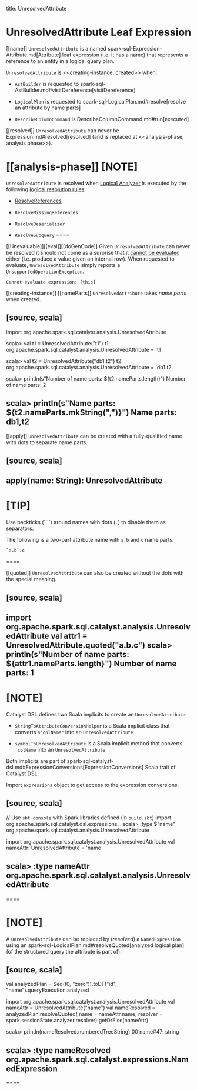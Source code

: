 title: UnresolvedAttribute

# UnresolvedAttribute Leaf Expression

[[name]]
`UnresolvedAttribute` is a named spark-sql-Expression-Attribute.md[Attribute] leaf expression (i.e. it has a name) that represents a reference to an entity in a logical query plan.

`UnresolvedAttribute` is <<creating-instance, created>> when:

* `AstBuilder` is requested to spark-sql-AstBuilder.md#visitDereference[visitDereference]

* `LogicalPlan` is requested to spark-sql-LogicalPlan.md#resolve[resolve an attribute by name parts]

* `DescribeColumnCommand` is DescribeColumnCommand.md#run[executed]

[[resolved]]
`UnresolvedAttribute` can never be Expression.md#resolved[resolved] (and is replaced at <<analysis-phase, analysis phase>>).

[[analysis-phase]]
[NOTE]
====
`UnresolvedAttribute` is resolved when [Logical Analyzer](../Analyzer.md) is executed by the following [logical resolution rules](../Analyzer.md#Resolution):

* [ResolveReferences](../logical-analysis-rules/ResolveReferences.md#resolve)

* `ResolveMissingReferences`

* `ResolveDeserializer`

* `ResolveSubquery`
====

[[Unevaluable]][[eval]][[doGenCode]]
Given `UnresolvedAttribute` can never be resolved it should not come as a surprise that it [cannot be evaluated](Unevaluable.md) either (i.e. produce a value given an internal row). When requested to evaluate, `UnresolvedAttribute` simply reports a `UnsupportedOperationException`.

```
Cannot evaluate expression: [this]
```

[[creating-instance]]
[[nameParts]]
`UnresolvedAttribute` takes *name parts* when created.

[source, scala]
----
import org.apache.spark.sql.catalyst.analysis.UnresolvedAttribute

scala> val t1 = UnresolvedAttribute("t1")
t1: org.apache.spark.sql.catalyst.analysis.UnresolvedAttribute = 't1

scala> val t2 = UnresolvedAttribute("db1.t2")
t2: org.apache.spark.sql.catalyst.analysis.UnresolvedAttribute = 'db1.t2

scala> println(s"Number of name parts: ${t2.nameParts.length}")
Number of name parts: 2

scala> println(s"Name parts: ${t2.nameParts.mkString(",")}")
Name parts: db1,t2
----

[[apply]]
`UnresolvedAttribute` can be created with a fully-qualified name with dots to separate name parts.

[source, scala]
----
apply(name: String): UnresolvedAttribute
----

[TIP]
====
Use backticks (````) around names with dots (`.`) to disable them as separators.

The following is a two-part attribute name with `a.b` and `c` name parts.

```
`a.b`.c
```
====

[[quoted]]
`UnresolvedAttribute` can also be created without the dots with the special meaning.

[source, scala]
----
import org.apache.spark.sql.catalyst.analysis.UnresolvedAttribute
val attr1 = UnresolvedAttribute.quoted("a.b.c")
scala> println(s"Number of name parts: ${attr1.nameParts.length}")
Number of name parts: 1
----

[NOTE]
====
Catalyst DSL defines two Scala implicits to create an `UnresolvedAttribute`:

* `StringToAttributeConversionHelper` is a Scala implicit class that converts `$"colName"` into an `UnresolvedAttribute`

* `symbolToUnresolvedAttribute` is a Scala implicit method that converts `'colName` into an `UnresolvedAttribute`

Both implicits are part of spark-sql-catalyst-dsl.md#ExpressionConversions[ExpressionConversions] Scala trait of Catalyst DSL.

Import `expressions` object to get access to the expression conversions.

[source, scala]
----
// Use `sbt console` with Spark libraries defined (in `build.sbt`)
import org.apache.spark.sql.catalyst.dsl.expressions._
scala> :type $"name"
org.apache.spark.sql.catalyst.analysis.UnresolvedAttribute

import org.apache.spark.sql.catalyst.analysis.UnresolvedAttribute
val nameAttr: UnresolvedAttribute = 'name

scala> :type nameAttr
org.apache.spark.sql.catalyst.analysis.UnresolvedAttribute
----
====

[NOTE]
====
A `UnresolvedAttribute` can be replaced by (_resolved_) a `NamedExpression` using an spark-sql-LogicalPlan.md#resolveQuoted[analyzed logical plan] (of the structured query the attribute is part of).

[source, scala]
----
val analyzedPlan = Seq((0, "zero")).toDF("id", "name").queryExecution.analyzed

import org.apache.spark.sql.catalyst.analysis.UnresolvedAttribute
val nameAttr = UnresolvedAttribute("name")
val nameResolved = analyzedPlan.resolveQuoted(
  name = nameAttr.name,
  resolver = spark.sessionState.analyzer.resolver).getOrElse(nameAttr)

scala> println(nameResolved.numberedTreeString)
00 name#47: string

scala> :type nameResolved
org.apache.spark.sql.catalyst.expressions.NamedExpression
----
====
